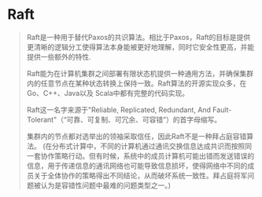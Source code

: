 # Raft
> Raft是一种用于替代Paxos的共识算法。相比于Paxos，Raft的目标是提供更清晰的逻辑分工使得算法本身能被更好地理解，同时它安全性更高，并能提供一些额外的特性.
>
> Raft能为在计算机集群之间部署有限状态机提供一种通用方法，并确保集群内的任意节点在某种状态转换上保持一致。Raft算法的开源实现众多，在Go、C++、Java以及 Scala中都有完整的代码实现。
> 
> Raft这一名字来源于"Reliable, Replicated, Redundant, And Fault-Tolerant"（“可靠、可复制、可冗余、可容错”）的首字母缩写。
> 
> 集群内的节点都对选举出的领袖采取信任，因此Raft不是一种拜占庭容错算法。
> (在分布式计算中，不同的计算机通过通讯交换信息达成共识而按照同一套协作策略行动。但有时候，系统中的成员计算机可能出错而发送错误的信息，用于传递信息的通讯网络也可能导致信息损坏，使得网络中不同的成员关于全体协作的策略得出不同结论，从而破坏系统一致性。拜占庭将军问题被认为是容错性问题中最难的问题类型之一。)


